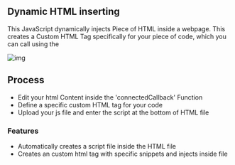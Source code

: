 ## Dynamic HTML inserting

This JavaScript dynamically injects Piece of HTML inside a webpage. This creates a Custom HTML Tag specifically for your piece of code, which you can call using the <myTagName>

![img](https://cdn.discordapp.com/attachments/795866620412428330/943545494901235782/HTML-Injector-js.png)


## Process

- Edit your html Content inside the 'connectedCallback' Function
- Define a specific custom HTML tag for your code
- Upload your js file and enter the script at the bottom of HTML file

### Features

- Automatically creates a script file inside the HTML file
- Creates an custom html tag with specific snippets and injects inside file